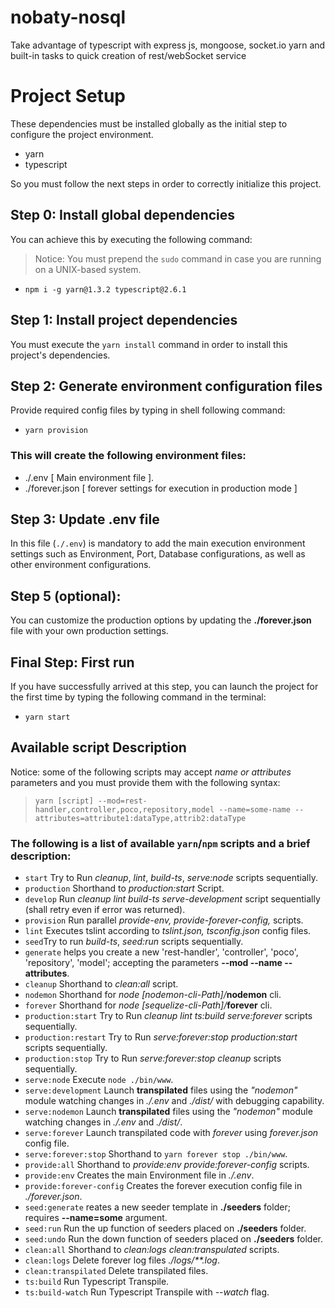 # nobaty-nosql
Take advantage of typescript with express js, mongoose, socket.io yarn and built-in tasks to quick creation of rest/webSocket service

# Project Setup
These dependencies must be installed globally as the initial step to configure the project environment.
* yarn
* typescript

So you must follow the next steps in order to correctly initialize this project.

## Step 0: Install global dependencies
You can achieve this by executing the following command:
> Notice: You must prepend the `sudo` command in case you are running on a UNIX-based system.
* `npm i -g yarn@1.3.2 typescript@2.6.1`

## Step 1: Install project dependencies
You must execute the `yarn install` command in order to install this project's dependencies.

## Step 2: Generate environment configuration files
Provide required config files by typing in shell following command:
* `yarn provision`
### This will create the following environment files:
* ./.env [ Main environment file ].
* ./forever.json [ forever settings for execution in production mode ]

## Step 3: Update .env file
In this file (`./.env`) is mandatory to add the main execution environment settings such as Environment, Port, Database configurations, as well as other environment configurations.

## Step 5 (optional):
You can customize the production options by updating the **./forever.json** file with your own production settings.

## Final Step: First run
If you have successfully arrived at this step, you can launch the project for the first time by typing the following command in the terminal:

* `yarn start`

## Available script Description
Notice: some of the following scripts may accept _name or attributes_ parameters and you must provide them with the following syntax:
> `yarn [script] --mod=rest-handler,controller,poco,repository,model --name=some-name --attributes=attribute1:dataType,attrib2:dataType`

### The following is a list of available `yarn`/`npm` scripts and a brief description:
- `start` Try to Run _cleanup_, _lint_, _build-ts_, _serve:node_ scripts sequentially.
- `production` Shorthand to _production:start_ Script.
- `develop` Run _cleanup_ _lint_ _build-ts_ _serve-development_ script sequentially (shall retry even if error was returned).
- `provision` Run parallel _provide-env, provide-forever-config,_ scripts.
- `lint` Executes tslint according to _tslint.json, tsconfig.json_ config files.
- `seed`Try to run _build-ts_, _seed:run_ scripts sequentially.
- `generate` helps you create a new 'rest-handler', 'controller', 'poco', 'repository', 'model'; accepting the parameters **--mod --name --attributes**.
- `cleanup` Shorthand to _clean:all_ script.
- `nodemon` Shorthand for _node [nodemon-cli-Path]/_**nodemon** cli.
- `forever` Shorthand for _node [sequelize-cli-Path]/_**forever** cli.
- `production:start` Try to Run _cleanup_ _lint_ _ts:build_ _serve:forever_ scripts sequentially.
- `production:restart` Try to Run _serve:forever:stop_ _production:start_ scripts sequentially.
- `production:stop` Try to Run _serve:forever:stop_ _cleanup_ scripts sequentially.
- `serve:node` Execute `node ./bin/www`.
- `serve:development` Launch **transpilated** files using the _"nodemon"_ module watching changes in _./.env_ and _./dist/_ with debugging capability.
- `serve:nodemon` Launch **transpilated** files using the _"nodemon"_ module watching changes in _./.env_ and _./dist/_.
- `serve:forever` Launch transpilated code with _forever_ using _forever.json_ config file.
- `serve:forever:stop` Shorthand to `yarn forever stop ./bin/www`.
- `provide:all` Shorthand to _provide:env_ _provide:forever-config_ scripts.
- `provide:env` Creates the main Environment file in _./.env_.
- `provide:forever-config` Creates the forever execution config file in _./forever.json_.
- `seed:generate` reates a new seeder template in __./seeders__ folder; requires __--name=some__ argument.
- `seed:run` Run the up function of seeders placed on __./seeders__ folder.
- `seed:undo` Run the down function of seeders placed on __./seeders__ folder.
- `clean:all` Shorthand to _clean:logs_ _clean:transpulated_ scripts.
- `clean:logs` Delete forever log files _./logs/**.log_.
- `clean:transpilated` Delete transpilated files.
- `ts:build` Run Typescript Transpile.
- `ts:build-watch` Run Typescript Transpile with _--watch_ flag.

